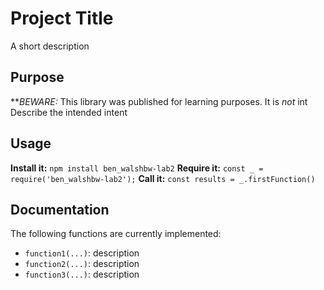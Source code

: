 # Project Title
A short description
## Purpose
**_BEWARE:_ This library was published for learning purposes. It is _not_ int
Describe the intended intent
## Usage
**Install it:**
`npm install ben_walshbw-lab2`
**Require it:**
`const _ = require('ben_walshbw-lab2');`
**Call it:**
`const results = _.firstFunction()`
## Documentation
The following functions are currently implemented:
* `function1(...)`: description
* `function2(...)`: description
* `function3(...)`: description
